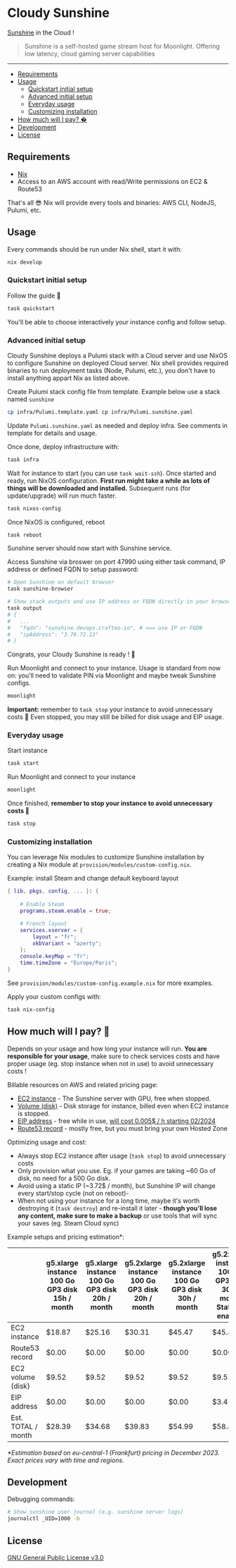 # Cloudy Sunshine 

[Sunshine](https://github.com/LizardByte/Sunshine) in the Cloud !

> Sunshine is a self-hosted game stream host for Moonlight. Offering low latency, cloud gaming server capabilities

---

- [Requirements](#requirements)
- [Usage](#usage)
  - [Quickstart initial setup](#quickstart-initial-setup)
  - [Advanced initial setup](#advanced-initial-setup)
  - [Everyday usage](#everyday-usage)
  - [Customizing installation](#customizing-installation)
- [How much will I pay? �](#how-much-will-i-pay-)
- [Development](#development)
- [License](#license)

## Requirements

- [Nix](https://nixos.org/download)
- Access to an AWS account with read/Write permissions on EC2 & Route53

That's all 😎 Nix will provide every tools and binaries: AWS CLI, NodeJS, Pulumi, etc. 

## Usage

Every commands should be run under Nix shell, start it with:

```sh
nix develop
```

### Quickstart initial setup

Follow the guide 🧙

```sh
task quickstart
```

You'll be able to choose interactively your instance config and follow setup. 

### Advanced initial setup

Cloudy Sunshine deploys a Pulumi stack with a Cloud server and use NixOS to configure Sunshine on deployed Cloud server. Nix shell provides required binaries to run deployment tasks (Node, Pulumi, etc.), you don't have to install anything appart Nix as listed above. 

Create Pulumi stack config file from template. Example below use a stack named `sunshine`

```sh
cp infra/Pulumi.template.yaml cp infra/Pulumi.sunshine.yaml
```

Update `Pulumi.sunshine.yaml` as needed and deploy infra. See comments in template for details and usage. 

Once done, deploy infrastructure with:

```sh
task infra
```

Wait for instance to start (you can use `task wait-ssh`). Once started and ready, run NixOS configuration. **First run might take a while as lots of things will be downloaded and installed.** Subsequent runs (for update/upgrade) will run much faster. 

```sh
task nixos-config
```

Once NixOS is configured, reboot

```sh
task reboot
```

Sunshine server should now start with Sunshine service.

Access Sunshine via broswer on port 47990 using either task command, IP address or defined FQDN to setup password:

```sh
# Open Sunshine on default browser
task sunshine-browser

# Show stack outputs and use IP address or FQDN directly in your browser
task output
# {
#   ...
#   "fqdn": "sunshine.devops.crafteo.io", # <== use IP or FQDN
#   "ipAddress": "3.79.72.13"
# }
```

Congrats, your Cloudy Sunshine is ready ! 🥳

Run Moonlight and connect to your instance. Usage is standard from now on: you'll need to validate PIN via Moonlight and maybe tweak Sunshine configs. 

```sh
moonlight
```

**Important:** remember to `task stop` your instance to avoid unnecessary costs 💸 Even stopped, you may still be billed for disk usage and EIP usage. 

### Everyday usage

Start instance

```sh
task start
```

Run Moonlight and connect to your instance

```sh
moonlight
```

Once finished, **remember to stop your instance to avoid unnecessary costs 💸**

```sh
task stop
```

### Customizing installation

You can leverage Nix modules to customize Sunshine installation by creating a Nix module at `provision/modules/custom-config.nix`. 

Example: install Steam and change default keyboard layout

```nix
{ lib, pkgs, config, ... }: {
    
    # Enable Steam
    programs.steam.enable = true;

    # French layout
    services.xserver = {
        layout = "fr";
        xkbVariant = "azerty";
    };
    console.keyMap = "fr";
    time.timeZone = "Europe/Paris";
}
```

See `provision/modules/custom-config.example.nix` for more examples.

Apply your custom configs with:

```sh
task nix-config 
```

## How much will I pay? 🫰

Depends on your usage and how long your instance will run. **You are responsible for your usage**, make sure to check services costs and have proper usage (eg. stop instance when not in use) to avoid unnecessary costs !


Billable resources on AWS and related pricing page:

- [EC2 instance](https://aws.amazon.com/ec2/pricing/on-demand/#On-Demand_Pricing) - The Sunshine server with GPU, free when stopped.
- [Volume (disk)](https://aws.amazon.com/ebs/pricing/) - Disk storage for instance, billed even when EC2 instance is stopped.
- [EIP address](https://aws.amazon.com/ec2/pricing/on-demand/#Elastic_IP_Addresses) - free while in use, [will cost 0.005$ / h starting 02/2024](https://aws.amazon.com/blogs/aws/new-aws-public-ipv4-address-charge-public-ip-insights/)
- [Route53 record](https://aws.amazon.com/route53/pricing/) - mostly free, but you must bring your own Hosted Zone

Optimizing usage and cost:

- Always stop EC2 instance after usage (`task stop`) to avoid unnecessary costs
- Only provision what you use. Eg. if your games are taking ~60 Go of disk, no need for a 500 Go disk.  
- Avoid using a static IP (~3.72$ / month), but Sunshine IP will change every start/stop cycle (not on reboot)-
- When not using your instance for a long time, maybe it's worth destroying it (`task destroy`) and re-install it later - **though you'll lose any content, make sure to make a backup** or use tools that will sync your saves (eg. Steam Cloud sync)

Example setups and pricing estimation*:

|                    | g5.xlarge instance<br>100 Go GP3 disk<br>15h / month | g5.xlarge instance<br>100 Go GP3 disk<br>20h / month | g5.2xlarge instance<br>100 Go GP3 disk<br>20h / month | g5.2xlarge instance<br>100 Go GP3 disk<br>30h / month | g5.2xlarge instance<br>100 Go GP3 disk<br>30h / month<br>Static IP enabled |
|--------------------|------------------------------------------------------|------------------------------------------------------|-------------------------------------------------------|-------------------------------------------------------|----------------------------------------------------------------------------|
| EC2 instance       |                                               $18.87 |                                               $25.16 |                                                $30.31 |                                                $45.47 |                                                                     $45.47 |
| Route53 record     |                                                $0.00 |                                                $0.00 |                                                 $0.00 |                                                 $0.00 |                                                                      $0.00 |
| EC2 volume (disk)  |                                                $9.52 |                                                $9.52 |                                                 $9.52 |                                                 $9.52 |                                                                      $9.52 |
| EIP address        |                                                $0.00 |                                                $0.00 |                                                 $0.00 |                                                 $0.00 |                                                                      $3.45 |
| Est. TOTAL / month |                                               $28.39 |                                               $34.68 |                                                $39.83 |                                                $54.99 |                                                                     $58.44 |

_*Estimation based on eu-central-1 (Frankfurt) pricing in December 2023. Exact prices vary with time and regions._


## Development

Debugging commands:
 
```sh
# Show sunshine user journal (e.g. sunshine server logs)
journalctl _UID=1000 -b
```

## License

[GNU General Public License v3.0](LICENSE.txt)